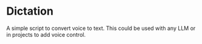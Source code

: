 # Dictation
A simple script to convert voice to text. This could be used with any LLM or in projects to add voice control.
